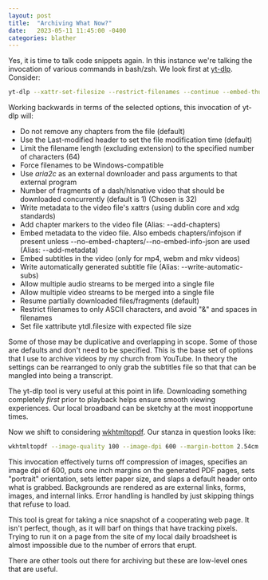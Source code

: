 ```yaml
---
layout: post
title:  "Archiving What Now?"
date:   2023-05-11 11:45:00 -0400
categories: blather
---
```

Yes, it is time to talk code snippets again.  In this instance we're talking the invocation of various commands in bash/zsh.  We look first at [yt-dlp](https://github.com/yt-dlp/yt-dlp).  Consider:

```bash
yt-dlp --xattr-set-filesize --restrict-filenames --continue --embed-thumbnail --video-multistreams --audio-multistreams --write-auto-subs --embed-subs --embed-metadata --embed-chapters --xattrs --concurrent-fragments 32 --downloader aria2c --downloader-args "-s16 -j16 -x16" --windows-filenames --trim-filenames 64 --mtime --no-remove-chapters 
```

Working backwards in terms of the selected options, this invocation of yt-dlp will:

* Do not remove any chapters from the file (default)
* Use the Last-modified header to set the file modification time (default)
* Limit the filename length (excluding extension) to the specified number of characters (64)
* Force filenames to be Windows-compatible
* Use *aria2c* as an external downloader and pass arguments to that external program
* Number of fragments of a dash/hlsnative video that should be downloaded concurrently (default is 1) (Chosen is 32)
* Write metadata to the video file's xattrs (using dublin core and xdg standards)
* Add chapter markers to the video file (Alias: --add-chapters)
* Embed metadata to the video file.  Also embeds chapters/infojson if present unless --no-embed-chapters/--no-embed-info-json are used (Alias: --add-metadata)
* Embed subtitles in the video (only for mp4, webm and mkv videos)
* Write automatically generated subtitle file (Alias: --write-automatic-subs)
* Allow multiple audio streams to be merged into a single file
* Allow multiple video streams to be merged into a single file
* Resume partially downloaded files/fragments (default)
* Restrict filenames to only ASCII characters, and avoid "&" and spaces in filenames
* Set file xattribute ytdl.filesize with expected file size

Some of those may be duplicative and overlapping in scope.  Some of those are defaults and don't need to be specified.  This is the base set of options that I use to archive videos by my church from YouTube.  In theory the settings can be rearranged to only grab the subtitles file so that that can be mangled into being a transcript.  

The yt-dlp tool is very useful at this point in life.  Downloading something completely *first* prior to playback helps ensure smooth viewing experiences.  Our local broadband can be sketchy at the most inopportune times.

Now we shift to considering [wkhtmltopdf](https://wkhtmltopdf.org/).  Our stanza in question looks like:

```bash
wkhtmltopdf --image-quality 100 --image-dpi 600 --margin-bottom 2.54cm --margin-left 2.54cm --margin-right 2.54cm --margin-top 2.54cm --orientation portrait --page-size letter --use-xserver --background --default-header --enable-external-links --enable-forms --images --enable-internal-links --enable-javascript --load-error-handling skip --load-media-error-handling skip 
```

This invocation effectively turns off compression of images, specifies an image dpi of 600, puts one inch margins on the generated PDF pages, sets "portrait" orientation, sets letter paper size, and slaps a default header onto what is grabbed.  Backgrounds are rendered as are external links, forms, images, and internal links.  Error handling is handled by just skipping things that refuse to load.  

This tool is great for taking a nice snapshot of a cooperating web page.  It isn't perfect, though, as it will barf on things that have tracking pixels.  Trying to run it on a page from the site of my local daily broadsheet is almost impossible due to the number of errors that erupt.

There are other tools out there for archiving but these are low-level ones that are useful.
